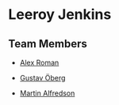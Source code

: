 # Leeroy Jenkins

## Team Members

- [Alex Roman](https://github.com/AlexRoman777)

- [Gustav Öberg](https://github.com/gurraoberg)

- [Martin Alfredson](https://github.com/maal2202)
